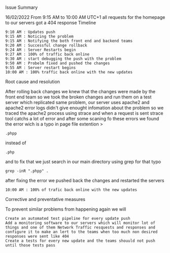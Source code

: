 Issue Summary

16/02/2022 From 9:15 AM to 10:00 AM UTC+1 all requests for the homepage to our servers got a 404 response
Timeline

    9:10 AM : Updates push
    9:15 AM : Noticing the problem
    9:15 AM : Notifying the both front end and backend teams
    9:20 AM : Successful change rollback
    9:24 AM : Server Restarts begin
    9:27 AM : 100% of traffic back online
    9:30 AM : start debugging the push with the problem
    9:50 AM : Probelm fixed and pushed the changes
    9:55 AM : Server restart begins
    10:00 AM : 100% traffic back online with the new updates

Root cause and resolution

After rolling back changes we knew that the changes were made by the front end team so we took the broken changes and run them on a test server which replicated same problem, our server uses apache2 and apache2 error logs didn't give enought infomation about the problem so we traced the apache2 process using strace and when a request is sent strace tool catchs a lot of error and after some scaning fo these errors we found the error wich is a typo in page file extention >

    .phpp

instead of

    .php

and to fix that we just search in our main directory using grep for that typo

    grep -inR ".phpp" .

after fixing the error we pushed back the changes and restarted the servers

    10:00 AM : 100% of trafic back online with the new updates

Corrective and preventative measures

To prevent similar problems from happening again we will

    Create an automated test pipeline for every update push
    Add a monitoring software to our servers which will monitor lot of things and one of them Network Traffic resquests and responses and configure it to make an lert to the teams when too much non desired responses were sent like 404
    Create a tests for every new update and the teams shouuld not push until those tests pass
